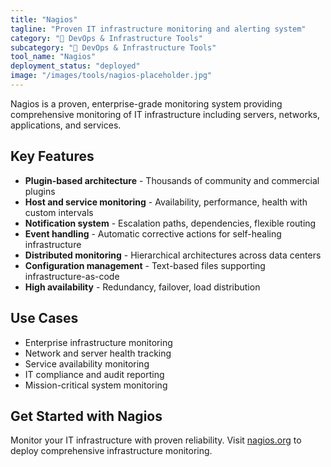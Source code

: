 ```yaml
---
title: "Nagios"
tagline: "Proven IT infrastructure monitoring and alerting system"
category: "🔧 DevOps & Infrastructure Tools"
subcategory: "🔧 DevOps & Infrastructure Tools"
tool_name: "Nagios"
deployment_status: "deployed"
image: "/images/tools/nagios-placeholder.jpg"
---
```

Nagios is a proven, enterprise-grade monitoring system providing comprehensive monitoring of IT infrastructure including servers, networks, applications, and services.

## Key Features

- **Plugin-based architecture** - Thousands of community and commercial plugins
- **Host and service monitoring** - Availability, performance, health with custom intervals
- **Notification system** - Escalation paths, dependencies, flexible routing
- **Event handling** - Automatic corrective actions for self-healing infrastructure
- **Distributed monitoring** - Hierarchical architectures across data centers
- **Configuration management** - Text-based files supporting infrastructure-as-code
- **High availability** - Redundancy, failover, load distribution

## Use Cases

- Enterprise infrastructure monitoring
- Network and server health tracking
- Service availability monitoring
- IT compliance and audit reporting
- Mission-critical system monitoring

## Get Started with Nagios

Monitor your IT infrastructure with proven reliability. Visit [nagios.org](https://www.nagios.org) to deploy comprehensive infrastructure monitoring.
